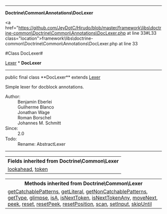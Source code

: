 
- - -

**Doctrine\Common\Annotations\DocLexer**


<a href="https://github.com/JeyDotC/Hirudo/blob/master/framework\libs\doctrine-common\Doctrine\Common\Annotations\DocLexer.php at line 33#L33 class="location">framework\libs\doctrine-common\Doctrine\Common\Annotations\DocLexer.php at line 33</a>

#Class DocLexer#

<a href="https://github.com/JeyDotC/Hirudo-docs/blob/master/doctrine/common/lexer.html">Lexer</a>
    * **DocLexer**




- - -

<p class="signature">public final  class **DocLexer**
extends <a href="https://github.com/JeyDotC/Hirudo-docs/blob/master/doctrine/common/lexer.html">Lexer</a>

</p>

<div class="comment" id="overview_description"><p>Simple lexer for docblock annotations.</p></div>

<dl>
<dt>Author:</dt>
<dd>Benjamin Eberlei <kontakt@beberlei.de></dd>
<dd>Guilherme Blanco <guilhermeblanco@hotmail.com></dd>
<dd>Jonathan Wage <jonwage@gmail.com></dd>
<dd>Roman Borschel <roman@code-factory.org></dd>
<dd>Johannes M. Schmitt <schmittjoh@gmail.com></dd>
<dt>Since:</dt>
<dd>2.0</dd>
<dt>Todo:</dt>
<dd>Rename: AbstractLexer</dd>
</dl>


- - -

<table class="inherit">
<tr><th colspan="2">Fields inherited from Doctrine\Common\Lexer</th></tr>
<tr><td><a href="https://github.com/JeyDotC/Hirudo-docs/blob/master/doctrine/common/lexer.html#lookahead">lookahead</a>, <a href="https://github.com/JeyDotC/Hirudo-docs/blob/master/doctrine/common/lexer.html#token">token</a></td></tr></table>

<table class="inherit">
<tr><th colspan="2">Methods inherited from Doctrine\Common\Lexer</th></tr>
<tr><td><a href="https://github.com/JeyDotC/Hirudo-docs/blob/master/doctrine/common/lexer.html#getCatchablePatterns()">getCatchablePatterns</a>, <a href="https://github.com/JeyDotC/Hirudo-docs/blob/master/doctrine/common/lexer.html#getLiteral()">getLiteral</a>, <a href="https://github.com/JeyDotC/Hirudo-docs/blob/master/doctrine/common/lexer.html#getNonCatchablePatterns()">getNonCatchablePatterns</a>, <a href="https://github.com/JeyDotC/Hirudo-docs/blob/master/doctrine/common/lexer.html#getType()">getType</a>, <a href="https://github.com/JeyDotC/Hirudo-docs/blob/master/doctrine/common/lexer.html#glimpse()">glimpse</a>, <a href="https://github.com/JeyDotC/Hirudo-docs/blob/master/doctrine/common/lexer.html#isA()">isA</a>, <a href="https://github.com/JeyDotC/Hirudo-docs/blob/master/doctrine/common/lexer.html#isNextToken()">isNextToken</a>, <a href="https://github.com/JeyDotC/Hirudo-docs/blob/master/doctrine/common/lexer.html#isNextTokenAny()">isNextTokenAny</a>, <a href="https://github.com/JeyDotC/Hirudo-docs/blob/master/doctrine/common/lexer.html#moveNext()">moveNext</a>, <a href="https://github.com/JeyDotC/Hirudo-docs/blob/master/doctrine/common/lexer.html#peek()">peek</a>, <a href="https://github.com/JeyDotC/Hirudo-docs/blob/master/doctrine/common/lexer.html#reset()">reset</a>, <a href="https://github.com/JeyDotC/Hirudo-docs/blob/master/doctrine/common/lexer.html#resetPeek()">resetPeek</a>, <a href="https://github.com/JeyDotC/Hirudo-docs/blob/master/doctrine/common/lexer.html#resetPosition()">resetPosition</a>, <a href="https://github.com/JeyDotC/Hirudo-docs/blob/master/doctrine/common/lexer.html#scan()">scan</a>, <a href="https://github.com/JeyDotC/Hirudo-docs/blob/master/doctrine/common/lexer.html#setInput()">setInput</a>, <a href="https://github.com/JeyDotC/Hirudo-docs/blob/master/doctrine/common/lexer.html#skipUntil()">skipUntil</a></td></tr></table>

